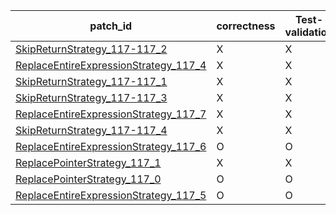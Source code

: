  | patch_id |correctness |Test-validation |NPEX-validation |
 |--- | --- | --- | --- | 
 | [SkipReturnStrategy_117-117_2](./patches/SkipReturnStrategy_117-117_2/patch.java#L127) | X | X | X | 
 | [ReplaceEntireExpressionStrategy_117_4](./patches/ReplaceEntireExpressionStrategy_117_4/patch.java#L127) | X | X | X | 
 | [SkipReturnStrategy_117-117_1](./patches/SkipReturnStrategy_117-117_1/patch.java#L127) | X | X | X | 
 | [SkipReturnStrategy_117-117_3](./patches/SkipReturnStrategy_117-117_3/patch.java#L127) | X | X | X | 
 | [ReplaceEntireExpressionStrategy_117_7](./patches/ReplaceEntireExpressionStrategy_117_7/patch.java#L127) | X | X | X | 
 | [SkipReturnStrategy_117-117_4](./patches/SkipReturnStrategy_117-117_4/patch.java#L127) | X | X | X | 
 | [ReplaceEntireExpressionStrategy_117_6](./patches/ReplaceEntireExpressionStrategy_117_6/patch.java#L127) | O | O | O | 
 | [ReplacePointerStrategy_117_1](./patches/ReplacePointerStrategy_117_1/patch.java#L127) | X | X | X | 
 | [ReplacePointerStrategy_117_0](./patches/ReplacePointerStrategy_117_0/patch.java#L127) | O | O | X | 
 | [ReplaceEntireExpressionStrategy_117_5](./patches/ReplaceEntireExpressionStrategy_117_5/patch.java#L127) | O | O | X | 
